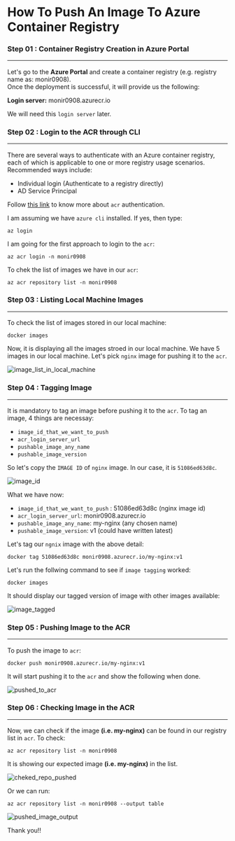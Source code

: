 # How To Push An Image To Azure Container Registry

### Step 01 : Container Registry Creation in Azure Portal<hr>
Let's go to the <b>Azure Portal</b> and create a container registry (e.g. registry name as: monir0908). <br>
Once the deployment is successful, it will provide us the following:<br>

<b>Login server:</b> monir0908.azurecr.io <br> 

We will need this `login server` later.

### Step 02 : Login to the ACR through CLI<hr>
There are several ways to authenticate with an Azure container registry, each of which is applicable to one or more registry usage scenarios.<br>
Recommended ways include:

- Individual login (Authenticate to a registry directly)
- AD Service Principal

Follow [this link](https://learn.microsoft.com/en-us/azure/container-registry/container-registry-authentication?tabs=azure-cli) to know more about `acr` authentication.<br>

I am assuming we have `azure cli` installed. If yes, then type:
```
az login
```
I am going for the first approach to login to the `acr`:
```
az acr login -n monir0908
```

To chek the list of images we have in our `acr`:
```
az acr repository list -n monir0908
```

### Step 03 : Listing Local Machine Images <hr>
To check the list of images stored in our local machine:

```
docker images
```

Now, it is displaying all the images stroed in our local machine. 
We have 5 images in our local machine. Let's pick `nginx` image for pushing it to the `acr`.


![image_list_in_local_machine](https://user-images.githubusercontent.com/47719314/194698498-648779fa-9c72-4e70-8be6-89bfe4ea7447.PNG)


### Step 04 :  Tagging Image<hr>
It is mandatory to tag an image before pushing it to the `acr`.
To tag an image, 4 things are necessay:

- `image_id_that_we_want_to_push`
- `acr_login_server_url`
- `pushable_image_any_name`
- `pushable_image_version`


So let's copy the `IMAGE ID` of `nginx` image. In our case, it is `51086ed63d8c`.


![image_id](https://user-images.githubusercontent.com/47719314/194698531-dc5a8bca-dbec-428f-9765-7f191f8b3650.PNG)

What we have now:<br>
- `image_id_that_we_want_to_push` : 51086ed63d8c (nginx image id)
- `acr_login_server_url`: monir0908.azurecr.io
- `pushable_image_any_name`: my-nginx (any chosen name)
- `pushable_image_version`: v1 (could have written latest)

Let's tag our `ngnix` image with the above detail:
```
docker tag 51086ed63d8c monir0908.azurecr.io/my-nginx:v1
```

Let's run the follwing command to see if `image tagging` worked:
```
docker images
```

It should display our tagged version of image with other images available:

![image_tagged](https://user-images.githubusercontent.com/47719314/194698562-7a61d98e-496a-4267-ba48-a17e15d724ac.PNG)


### Step 05 : Pushing Image to the ACR<hr>
To push the image to `acr`:
```
docker push monir0908.azurecr.io/my-nginx:v1
```

It will start pushing it to the `acr` and show the following when done.

![pushed_to_acr](https://user-images.githubusercontent.com/47719314/194698586-ff2badd2-af2c-4317-b247-47fea32ca61e.PNG)


### Step 06 : Checking Image in the ACR<hr>
Now, we can check if the image <b>(i.e. my-nginx)</b> can be found in our registry list in `acr`.
To check:

```
az acr repository list -n monir0908
```

It is showing our expected image <b>(i.e. my-nginx)</b> in the list.

![cheked_repo_pushed](https://user-images.githubusercontent.com/47719314/194698592-3c6097b0-ab2a-4433-9a1d-bd7ae800917f.PNG)

Or we can run:

```
az acr repository list -n monir0908 --output table
```

![pushed_image_output](https://user-images.githubusercontent.com/47719314/194703135-5f840abf-e167-4592-8b2a-ebbace780240.PNG)



Thank you!!

